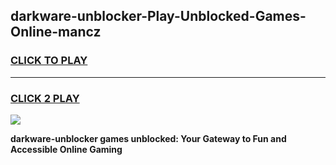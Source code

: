 
## darkware-unblocker-Play-Unblocked-Games-Online-mancz
<h3>
<a href="https://premium76.site?title=darkware-unblocker&ref=25A">CLICK TO PLAY</a></h3>
<hr>

<h3>
<a href="https://premium76.site?title=darkware-unblocker&ref=25A">CLICK 2 PLAY</a>
  
</h3>

<a href="https://premium76.site?title=darkware-unblocker&ref=25A"><img src="https://clearcache.store/games.png"></a>


**darkware-unblocker games unblocked: Your Gateway to Fun and Accessible Online Gaming**
